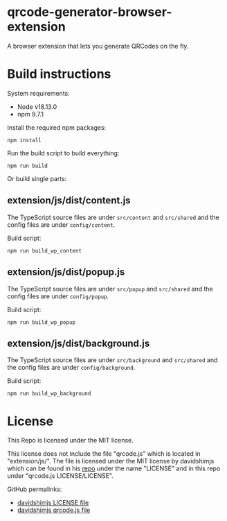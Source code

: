 # qrcode-generator-browser-extension

A browser extension that lets you generate QRCodes on the fly.


# Build instructions

System requirements:

- Node v18.13.0
- npm 9.7.1

Install the required npm packages:

```shell
npm install
```

Run the build script to build everything:

```shell
npm run build
```

Or build single parts:

## extension/js/dist/content.js

The TypeScript source files are under ```src/content``` and ```src/shared``` and the config files are under ```config/content```.

Build script:

```shell
npm run build_wp_content
```

## extension/js/dist/popup.js

The TypeScript source files are under ```src/popup``` and ```src/shared``` and the config files are under ```config/popup```.

Build script:

```shell
npm run build_wp_popup
```

## extension/js/dist/background.js

The TypeScript source files are under ```src/background``` and ```src/shared``` and the config files are under ```config/background```.

Build script:

```shell
npm run build_wp_background
```

# License

This Repo is licensed under the MIT license.

This license does not include the file "qrcode.js" which is located in "extension/js/". The file is licensed under the MIT license by davidshimjs which can be found in his [repo](https://github.com/davidshimjs/qrcodejs) under the name "LICENSE" and in this repo under "qrcode.js LICENSE/LICENSE".

GitHub permalinks:

- [davidshimjs LICENSE file](https://github.com/davidshimjs/qrcodejs/blob/04f46c6a0708418cb7b96fc563eacae0fbf77674/LICENSE)
- [davidshimjs qrcode.js file](https://github.com/davidshimjs/qrcodejs/blob/04f46c6a0708418cb7b96fc563eacae0fbf77674/qrcode.js)
